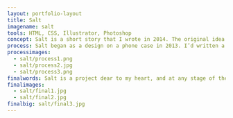 ```yaml
---
layout: portfolio-layout
title: Salt
imagename: salt
tools: HTML, CSS, Illustrator, Photoshop
concept: Salt is a short story that I wrote in 2014. The original idea came from an illustration I’d done a year earlier, and it came to life after a difficult time in my life came to an end. The story itself has a personal moral, and the project itself helped me come to terms with the situation. The moral of Salt is that there isn’t always an answer for why something happens, and even if the perpetrator promises an answer, it’s not one that will help heal the damage that has been done. The story itself is a very literal take on it, but it was a way to help figure out that what had happened didn’t need a solution; in fact the solution was to walk away.
process: Salt began as a design on a phone case in 2013. I’d written a short rationale about it, and from there the idea grew. When I had to design a website, the process of writing, finding an art style, and coding it came together to become an interactive website. Salt was very personal, so trying to distance myself with creating otherworldly persons helped to create a world where I could write about my experience in abstract terms. The art became very rigid and geometric, is doted throughout the site. Later I decided to redo the original art, and pained both pieces in Photoshop.
processimages:
  - salt/process1.png
  - salt/process2.jpg
  - salt/process3.png
finalwords: Salt is a project dear to my heart, and at any stage of the game, stayed with me. Salt inspired me to write more fiction, to create more art, and helped me recover and move on from an experience. I hope you enjoy reading Salt as much as I enjoyed creating this series.
finalimages:
  - salt/final1.jpg
  - salt/final2.jpg
finalbig: salt/final3.jpg
---
```


